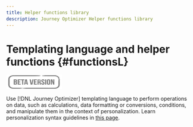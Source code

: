```yaml
---
title: Helper functions library
description: Journey Optimizer Helper functions library
---
```


# Templating language and helper functions {#functionsL}

![](../../assets/do-not-localize/badge.png)

Use [!DNL Journey Optimizer] templating language to perform operations on data, such as calculations, data formatting or conversions, conditions, and manipulate them in the context of personalization. Learn  personalization syntax guidelines in [this page](../personalization-syntax.md).

